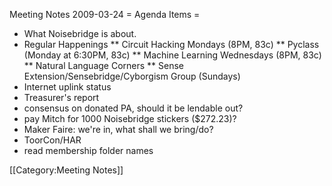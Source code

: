 Meeting Notes 2009-03-24 
 = Agenda Items =
* What Noisebridge is about.
* Regular Happenings
** Circuit Hacking Mondays (8PM, 83c)
** Pyclass (Monday at 6:30PM, 83c)
** Machine Learning Wednesdays (8PM, 83c)
** Natural Language Corners
** Sense Extension/Sensebridge/Cyborgism Group (Sundays)
* Internet uplink status
* Treasurer's report
* consensus on donated PA, should it be lendable out?
* pay Mitch for 1000 Noisebridge stickers ($272.23)?
* Maker Faire: we're in, what shall we bring/do?
* ToorCon/HAR
* read membership folder names

[[Category:Meeting Notes]]